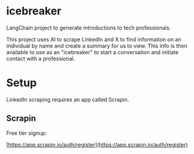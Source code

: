 # icebreaker

LangChain project to generate introductions to tech professionals.

This project uses AI to scrape LinkedIn and X to find information on an individual by name and create a summary for us to view.  This info is then available to use as an "icebreaker" to start a conversation and initiate contact with a professional.

# Setup

LinkedIn scraping requires an app called Scrapin.

## Scrapin

Free tier signup:

[https://app.scrapin.io/auth/register](https://app.scrapin.io/auth/register)




